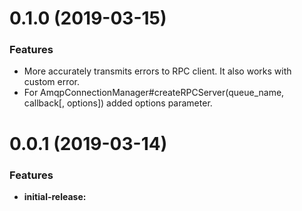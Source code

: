 <a name="0.1.0"></a>
# 0.1.0 (2019-03-15)

### Features

* More accurately transmits errors to RPC client. It also works with custom error.
* For  AmqpConnectionManager#createRPCServer(queue_name, callback[, options]) added options parameter.

<a name="0.0.1"></a>
# 0.0.1 (2019-03-14)

### Features

* **initial-release:**